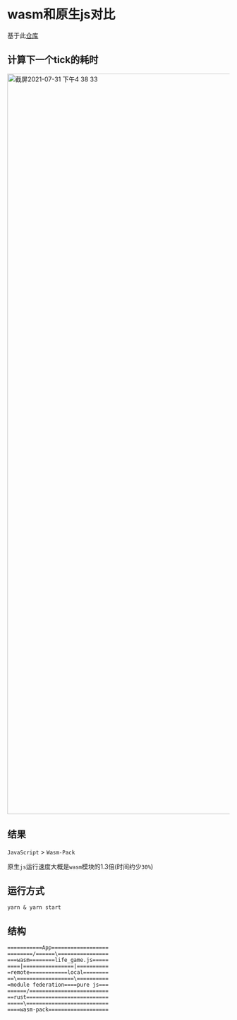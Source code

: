 # wasm和原生js对比

基于此[仓库](https://github.com/module-federation/module-federation-examples)

## 计算下一个tick的耗时

<img width="1675" alt="截屏2021-07-31 下午4 38 33" src="https://user-images.githubusercontent.com/18475942/127734312-988c9a50-7ef9-446f-970c-89d6c7156f78.png">

## 结果

`JavaScript` > `Wasm-Pack`

原生`js`运行速度大概是`wasm`模块的1.3倍(时间约少`30%`)

## 运行方式

`yarn & yarn start`

## 结构

```
===========App==================
========/======\================
===wasm========life_game.js=====
====|================|==========
=remote============local========
==\==================\==========
=module federation====pure js===
======/=========================
==rust==========================
=====\==========================
====wasm-pack===================
```
